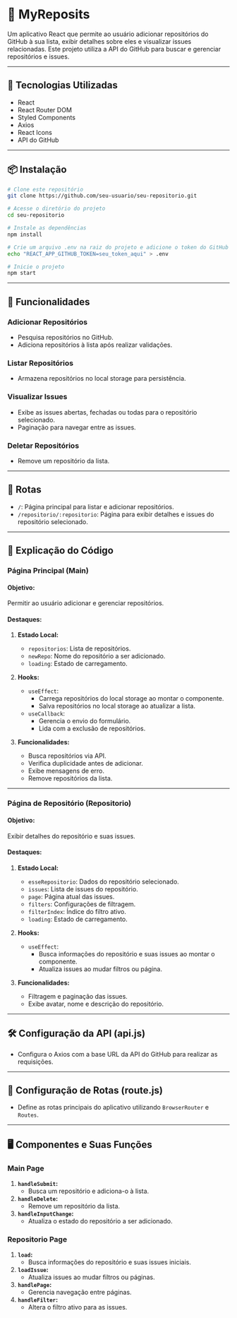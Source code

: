 # 📂 **MyReposits**

Um aplicativo React que permite ao usuário adicionar repositórios do GitHub à sua lista, exibir detalhes sobre eles e visualizar issues relacionadas. Este projeto utiliza a API do GitHub para buscar e gerenciar repositórios e issues.

---

## 🚀 **Tecnologias Utilizadas**
- React
- React Router DOM
- Styled Components
- Axios
- React Icons
- API do GitHub

---

## 📦 **Instalação**
```bash
# Clone este repositório
git clone https://github.com/seu-usuario/seu-repositorio.git

# Acesse o diretório do projeto
cd seu-repositorio

# Instale as dependências
npm install

# Crie um arquivo .env na raiz do projeto e adicione o token do GitHub
echo "REACT_APP_GITHUB_TOKEN=seu_token_aqui" > .env

# Inicie o projeto
npm start
```

--- 

## 🧭 **Funcionalidades**

### **Adicionar Repositórios**
- Pesquisa repositórios no GitHub.
- Adiciona repositórios à lista após realizar validações.

### **Listar Repositórios**
- Armazena repositórios no local storage para persistência.

### **Visualizar Issues**
- Exibe as issues abertas, fechadas ou todas para o repositório selecionado.
- Paginação para navegar entre as issues.

### **Deletar Repositórios**
- Remove um repositório da lista.

---

## 🔗 **Rotas**
- `/`: Página principal para listar e adicionar repositórios.
- `/repositorio/:repositorio`: Página para exibir detalhes e issues do repositório selecionado.

---

## 📄 **Explicação do Código**

### **Página Principal (Main)**
#### **Objetivo:** 
Permitir ao usuário adicionar e gerenciar repositórios.

#### **Destaques:**
1. **Estado Local:** 
   - `repositorios`: Lista de repositórios.
   - `newRepo`: Nome do repositório a ser adicionado.
   - `loading`: Estado de carregamento.

2. **Hooks:**
   - `useEffect`: 
     - Carrega repositórios do local storage ao montar o componente.
     - Salva repositórios no local storage ao atualizar a lista.
   - `useCallback`: 
     - Gerencia o envio do formulário.
     - Lida com a exclusão de repositórios.

3. **Funcionalidades:**
   - Busca repositórios via API.
   - Verifica duplicidade antes de adicionar.
   - Exibe mensagens de erro.
   - Remove repositórios da lista.

---

### **Página de Repositório (Repositorio)**
#### **Objetivo:** 
Exibir detalhes do repositório e suas issues.

#### **Destaques:**
1. **Estado Local:** 
   - `esseRepositorio`: Dados do repositório selecionado.
   - `issues`: Lista de issues do repositório.
   - `page`: Página atual das issues.
   - `filters`: Configurações de filtragem.
   - `filterIndex`: Índice do filtro ativo.
   - `loading`: Estado de carregamento.

2. **Hooks:**
   - `useEffect`: 
     - Busca informações do repositório e suas issues ao montar o componente.
     - Atualiza issues ao mudar filtros ou página.

3. **Funcionalidades:**
   - Filtragem e paginação das issues.
   - Exibe avatar, nome e descrição do repositório.

---

## 🛠️ **Configuração da API (api.js)**
- Configura o Axios com a base URL da API do GitHub para realizar as requisições.

---

## 🔗 **Configuração de Rotas (route.js)**
- Define as rotas principais do aplicativo utilizando `BrowserRouter` e `Routes`.

---

## 🖥️ **Componentes e Suas Funções**

### **Main Page**
1. **`handleSubmit`:**
   - Busca um repositório e adiciona-o à lista.
2. **`handleDelete`:**
   - Remove um repositório da lista.
3. **`handleInputChange`:**
   - Atualiza o estado do repositório a ser adicionado.

### **Repositorio Page**
1. **`load`:**
   - Busca informações do repositório e suas issues iniciais.
2. **`loadIssue`:**
   - Atualiza issues ao mudar filtros ou páginas.
3. **`handlePage`:**
   - Gerencia navegação entre páginas.
4. **`handleFilter`:**
   - Altera o filtro ativo para as issues.
